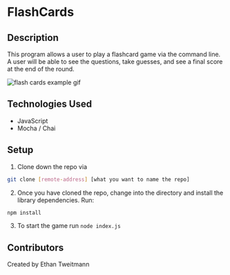 # FlashCards

## Description
This program allows a user to play a flashcard game via the command line. A user will be able to see the questions, take guesses, and see a final score at the end of the round.

![flash cards example gif](https://media.giphy.com/media/1zkb1q58eTiTH6D7wc/giphy.gif)

## Technologies Used
- JavaScript
- Mocha / Chai

## Setup

1. Clone down the repo via
```bash
git clone [remote-address] [what you want to name the repo]
```
2. Once you have cloned the repo, change into the directory and install the library dependencies. Run:
```bash
npm install
```
3. To start the game run
`node index.js`  

## Contributors
Created by Ethan Tweitmann
